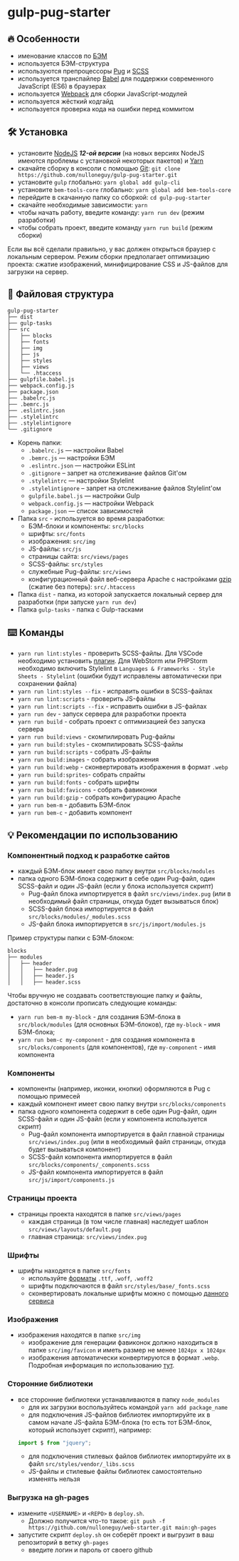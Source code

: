# gulp-pug-starter

## :fire: Особенности

-   именование классов по [БЭМ](https://ru.bem.info/)
-   используется БЭМ-структура
-   используются препроцессоры [Pug](https://pugjs.org/) и [SCSS](https://sass-lang.com/)
-   используется транспайлер [Babel](https://babeljs.io/) для поддержки современного JavaScript (ES6) в браузерах
-   используется [Webpack](https://webpack.js.org/) для сборки JavaScript-модулей
-   используется жёсткий кодгайд
-   используется проверка кода на ошибки перед коммитом

## :hammer_and_wrench: Установка

-   установите [NodeJS](https://nodejs.org/en/) **_12-ой версии_** (на новых версиях NodeJS имеются проблемы с установкой некоторых пакетов) и [Yarn](https://yarnpkg.com/en/docs/install)
-   скачайте сборку в консоли с помощью [Git](https://git-scm.com/downloads): `git clone https://github.com/nulloneguy/gulp-pug-starter.git`
-   установите `gulp` глобально: `yarn global add gulp-cli`
-   установите `bem-tools-core` глобально: `yarn global add bem-tools-core`
-   перейдите в скачанную папку со сборкой: `cd gulp-pug-starter`
-   скачайте необходимые зависимости: `yarn`
-   чтобы начать работу, введите команду: `yarn run dev` (режим разработки)
-   чтобы собрать проект, введите команду `yarn run build` (режим сборки)

Если вы всё сделали правильно, у вас должен открыться браузер с локальным сервером.
Режим сборки предполагает оптимизацию проекта: сжатие изображений, минифицирование CSS и JS-файлов для загрузки на сервер.

## :open_file_folder: Файловая структура

```
gulp-pug-starter
├── dist
├── gulp-tasks
├── src
│   ├── blocks
│   ├── fonts
│   ├── img
│   ├── js
│   ├── styles
│   ├── views
│   └── .htaccess
├── gulpfile.babel.js
├── webpack.config.js
├── package.json
├── .babelrc.js
├── .bemrc.js
├── .eslintrc.json
├── .stylelintrc
├── .stylelintignore
└── .gitignore
```

-   Корень папки:
    -   `.babelrc.js` — настройки Babel
    -   `.bemrc.js` — настройки БЭМ
    -   `.eslintrc.json` — настройки ESLint
    -   `.gitignore` – запрет на отслеживание файлов Git'ом
    -   `.stylelintrc` — настройки Stylelint
    -   `.stylelintignore` – запрет на отслеживание файлов Stylelint'ом
    -   `gulpfile.babel.js` — настройки Gulp
    -   `webpack.config.js` — настройки Webpack
    -   `package.json` — список зависимостей
-   Папка `src` - используется во время разработки:
    -   БЭМ-блоки и компоненты: `src/blocks`
    -   шрифты: `src/fonts`
    -   изображения: `src/img`
    -   JS-файлы: `src/js`
    -   страницы сайта: `src/views/pages`
    -   SCSS-файлы: `src/styles`
    -   служебные Pug-файлы: `src/views`
    -   конфигурационный файл веб-сервера Apache с настройками [gzip](https://habr.com/ru/post/221849/) (сжатие без потерь): `src/.htaccess`
-   Папка `dist` - папка, из которой запускается локальный сервер для разработки (при запуске `yarn run dev`)
-   Папка `gulp-tasks` - папка с Gulp-тасками

## :keyboard: Команды

-   `yarn run lint:styles` - проверить SCSS-файлы. Для VSCode необходимо установить [плагин](https://marketplace.visualstudio.com/items?itemName=shinnn.stylelint). Для WebStorm
    или PHPStorm необходимо включить Stylelint в `Languages & Frameworks - Style Sheets - Stylelint` (ошибки будут исправлены автоматически при сохранении файла)
-   `yarn run lint:styles --fix` - исправить ошибки в SCSS-файлах
-   `yarn run lint:scripts` - проверить JS-файлы
-   `yarn run lint:scripts --fix` - исправить ошибки в JS-файлах
-   `yarn run dev` - запуск сервера для разработки проекта
-   `yarn run build` - собрать проект с оптимизацией без запуска сервера
-   `yarn run build:views` - скомпилировать Pug-файлы
-   `yarn run build:styles` - скомпилировать SCSS-файлы
-   `yarn run build:scripts` - собрать JS-файлы
-   `yarn run build:images` - собрать изображения
-   `yarn run build:webp` - сконвертировать изображения в формат `.webp`
-   `yarn run build:sprites`- собрать спрайты
-   `yarn run build:fonts` - собрать шрифты
-   `yarn run build:favicons` - собрать фавиконки
-   `yarn run build:gzip` - собрать конфигурацию Apache
-   `yarn run bem-m` - добавить БЭМ-блок
-   `yarn run bem-c` - добавить компонент

## :bulb: Рекомендации по использованию

### Компонентный подход к разработке сайтов

-   каждый БЭМ-блок имеет свою папку внутри `src/blocks/modules`
-   папка одного БЭМ-блока содержит в себе один Pug-файл, один SCSS-файл и один JS-файл (если у блока используется скрипт)
    -   Pug-файл блока импортируется в файл `src/views/index.pug` (или в необходимый файл страницы, откуда будет вызываться блок)
    -   SCSS-файл блока импортируется в файл `src/blocks/modules/_modules.scss`
    -   JS-файл блока импортируется в `src/js/import/modules.js`

Пример структуры папки с БЭМ-блоком:

```
blocks
├── modules
│   ├── header
│   │   ├── header.pug
│   │   ├── header.js
│   │   ├── header.scss
```

Чтобы вручную не создавать соответствующие папку и файлы, достаточно в консоли прописать следующие команды:

-   `yarn run bem-m my-block` - для создания БЭМ-блока в `src/block/modules` (для основных БЭМ-блоков), где `my-block` - имя БЭМ-блока;
-   `yarn run bem-с my-component` - для создания компонента в `src/blocks/components` (для компонентов), где `my-component` - имя компонента

### Компоненты

-   компоненты (например, иконки, кнопки) оформляются в Pug с помощью примесей
-   каждый компонент имеет свою папку внутри `src/blocks/components`
-   папка одного компонента содержит в себе один Pug-файл, один SCSS-файл и один JS-файл (если у компонента используется скрипт)
    -   Pug-файл компонента импортируется в файл главной страницы `src/views/index.pug` (или в необходимый файл страницы, откуда будет вызываться компонент)
    -   SCSS-файл компонента импортируется в файл `src/blocks/components/_components.scss`
    -   JS-файл компонента импортируется в файл `src/js/import/components.js`

### Страницы проекта

-   страницы проекта находятся в папке `src/views/pages`
    -   каждая страница (в том числе главная) наследует шаблон `src/views/layouts/default.pug`
    -   главная страница: `src/views/index.pug`

### Шрифты

-   шрифты находятся в папке `src/fonts`
    -   используйте [форматы](https://caniuse.com/#search=woff) `.ttf`, `.woff`, `.woff2`
    -   шрифты подключаются в файл `src/styles/base/_fonts.scss`
    -   сконвертировать локальные шрифты можно с помощью [данного сервиса](https://onlinefontconverter.com/)

### Изображения

-   изображения находятся в папке `src/img`
    -   изображение для генерации фавиконок должно находиться в папке `src/img/favicon` и иметь размер не менее `1024px x 1024px`
    -   изображения автоматически конвертируются в формат `.webp`. Подробная информация по использованию [тут](https://vk.com/@vk_it-webp).

### Сторонние библиотеки

-   все сторонние библиотеки устанавливаются в папку `node_modules`
    -   для их загрузки воспользуйтеcь командой `yarn add package_name`
    -   для подключения JS-файлов библиотек импортируйте их в самом начале JS-файла БЭМ-блока (то есть тот БЭМ-блок, который использует скрипт), например:
    ```javascript
    import $ from "jquery";
    ```
    -   для подключения стилевых файлов библиотек импортируйте их в файл `src/styles/vendor/_libs.scss`
    -   JS-файлы и стилевые файлы библиотек самостоятельно изменять нельзя

### Выгрузка на gh-pages

-   измените `<USERNAME>` и `<REPO>` в `deploy.sh`. 
    -   Должно получится что-то такое:  `git push -f https://github.com/nulloneguy/web-starter.git main:gh-pages`
-   запустите скрипт `deploy.sh` он соберёт проект и выгрузит в ваш репозиторий в ветку `gh-pages`
    -   введите логин и пароль от своего github
